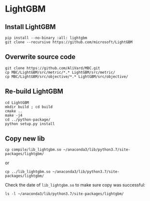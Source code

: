 # LightGBM

## Install LightGBM
```
pip install --no-binary :all: lightgbm
git clone --recursive https://github.com/microsoft/LightGBM
```

## Overwrite source code
```
git clone https://github.com/AliVard/MBC.git
cp MBC/LightGBM/src/metric/*.* LightGBM/src/metric/
cp MBC/LightGBM/src/objective/*.* LightGBM/src/objective/
```

## Re-build LightGBM
```
cd LightGBM
mkdir build ; cd build
cmake ..
make -j4
cd ../python-package/
python setup.py install
```
## Copy new lib
```
cp compile/lib_lightgbm.so ~/anaconda3/lib/python3.7/site-packages/lightgbm/
```
or
```
cp ../lib_lightgbm.so ~/anaconda3/lib/python3.7/site-packages/lightgbm/
```

Check the date of ``lib_lightgbm.so`` to make sure copy was successful:
```
ls -l ~/anaconda3/lib/python3.7/site-packages/lightgbm/
```
